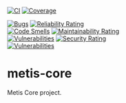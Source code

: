 [![CI](https://github.com/europeana/metis-core/actions/workflows/ci.yml/badge.svg)](https://github.com/europeana/metis-core/actions/workflows/ci.yml)
[![Coverage](https://sonarcloud.io/api/project_badges/measure?project=europeana_metis-core&metric=coverage)](https://sonarcloud.io/summary/new_code?id=europeana_metis-core)

[![Bugs](https://sonarcloud.io/api/project_badges/measure?project=europeana_metis-core&metric=bugs)](https://sonarcloud.io/summary/new_code?id=europeana_metis-core) [![Reliability Rating](https://sonarcloud.io/api/project_badges/measure?project=europeana_metis-core&metric=reliability_rating)](https://sonarcloud.io/summary/new_code?id=europeana_metis-core)  
[![Code Smells](https://sonarcloud.io/api/project_badges/measure?project=europeana_metis-core&metric=code_smells)](https://sonarcloud.io/summary/new_code?id=europeana_metis-core) [![Maintainability Rating](https://sonarcloud.io/api/project_badges/measure?project=europeana_metis-core&metric=sqale_rating)](https://sonarcloud.io/summary/new_code?id=europeana_metis-core)  
[![Vulnerabilities](https://sonarcloud.io/api/project_badges/measure?project=europeana_metis-core&metric=vulnerabilities)](https://sonarcloud.io/summary/new_code?id=europeana_metis-core) [![Security Rating](https://sonarcloud.io/api/project_badges/measure?project=europeana_metis-core&metric=security_rating)](https://sonarcloud.io/summary/new_code?id=europeana_metis-core)  
[![Vulnerabilities](https://sonarcloud.io/api/project_badges/measure?project=europeana_metis-core&metric=alert_status)](https://sonarcloud.io/summary/new_code?id=europeana_metis-core)

# metis-core
Metis Core project.
